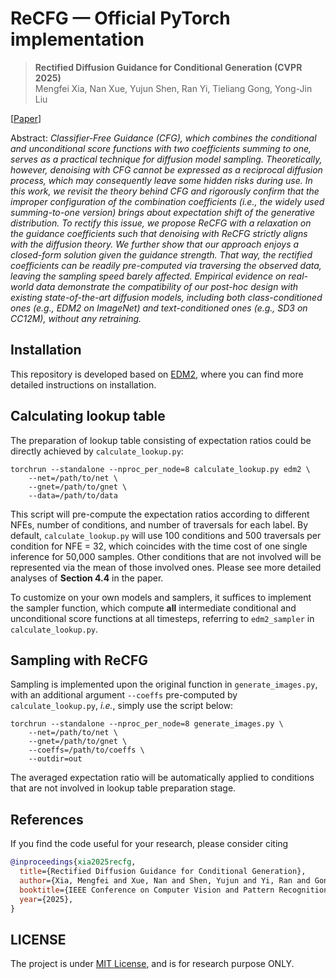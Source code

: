 # ReCFG &mdash; Official PyTorch implementation

> **Rectified Diffusion Guidance for Conditional Generation (CVPR 2025)** <br>
> Mengfei Xia, Nan Xue, Yujun Shen, Ran Yi, Tieliang Gong, Yong-Jin Liu <br>

[[Paper](https://arxiv.org/abs/2410.18737)]

Abstract: *Classifier-Free Guidance (CFG), which combines the conditional and unconditional score functions with two coefficients summing to one, serves as a practical technique for diffusion model sampling. Theoretically, however, denoising with CFG cannot be expressed as a reciprocal diffusion process, which may consequently leave some hidden risks during use. In this work, we revisit the theory behind CFG and rigorously confirm that the improper configuration of the combination coefficients (i.e., the widely used summing-to-one version) brings about expectation shift of the generative distribution. To rectify this issue, we propose ReCFG with a relaxation on the guidance coefficients such that denoising with ReCFG strictly aligns with the diffusion theory. We further show that our approach enjoys a closed-form solution given the guidance strength. That way, the rectified coefficients can be readily pre-computed via traversing the observed data, leaving the sampling speed barely affected. Empirical evidence on real-world data demonstrate the compatibility of our post-hoc design with existing state-of-the-art diffusion models, including both class-conditioned ones (e.g., EDM2 on ImageNet) and text-conditioned ones (e.g., SD3 on CC12M), without any retraining.*

## Installation

This repository is developed based on [EDM2](https://github.com/NVlabs/edm2), where you can find more detailed instructions on installation.

## Calculating lookup table

The preparation of lookup table consisting of expectation ratios could be directly achieved by `calculate_lookup.py`:

```shell
torchrun --standalone --nproc_per_node=8 calculate_lookup.py edm2 \
    --net=/path/to/net \
    --gnet=/path/to/gnet \
    --data=/path/to/data
```

This script will pre-compute the expectation ratios according to different NFEs, number of conditions, and number of traversals for each label. By default, `calculate_lookup.py` will use 100 conditions and 500 traversals per condition for NFE = 32, which coincides with the time cost of one single inference for 50,000 samples. Other conditions that are not involved will be represented via the mean of those involved ones. Please see more detailed analyses of **Section 4.4** in the paper.

To customize on your own models and samplers, it suffices to implement the sampler function, which compute **all** intermediate conditional and unconditional score functions at all timesteps, referring to `edm2_sampler` in `calculate_lookup.py`.

## Sampling with ReCFG

Sampling is implemented upon the original function in `generate_images.py`, with an additional argument `--coeffs` pre-computed by `calculate_lookup.py`, *i.e.*, simply use the script below:

```shell
torchrun --standalone --nproc_per_node=8 generate_images.py \
    --net=/path/to/net \
    --gnet=/path/to/gnet \
    --coeffs=/path/to/coeffs \
    --outdir=out
```

The averaged expectation ratio will be automatically applied to conditions that are not involved in lookup table preparation stage.

## References

If you find the code useful for your research, please consider citing

```bib
@inproceedings{xia2025recfg,
  title={Rectified Diffusion Guidance for Conditional Generation},
  author={Xia, Mengfei and Xue, Nan and Shen, Yujun and Yi, Ran and Gong, Tieliang and Liu, Yong-Jin},
  booktitle={IEEE Conference on Computer Vision and Pattern Recognition (CVPR)},
  year={2025},
}
```

## LICENSE

The project is under [MIT License](./LICENSE), and is for research purpose ONLY.
